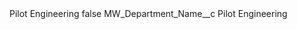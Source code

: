 <?xml version="1.0" encoding="UTF-8"?>
<CustomMetadata xmlns="http://soap.sforce.com/2006/04/metadata" xmlns:xsi="http://www.w3.org/2001/XMLSchema-instance" xmlns:xsd="http://www.w3.org/2001/XMLSchema">
    <label>Pilot Engineering</label>
    <protected>false</protected>
    <values>
        <field>MW_Department_Name__c</field>
        <value xsi:type="xsd:string">Pilot Engineering</value>
    </values>
</CustomMetadata>

